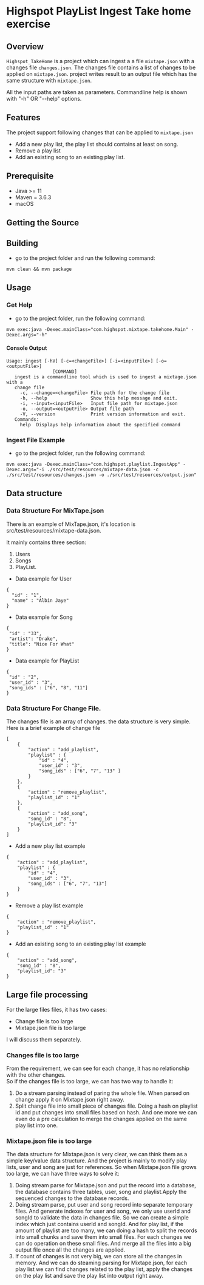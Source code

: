 # Highspot PlayList Ingest Take home exercise

## Overview
`Highspot_TakeHome` is a project which can ingest a a file `mixtape.json` with a changes file `changes.json`.
 The changes file contains a list of changes to be applied on `mixtape.json`. 
 project writes result to an output file which has the same structure with `mixtape.json`.
 
 All the input paths are taken as parameters. 
 Commandline help is shown with "-h" OR "--help" options.
 
## Features
The project support following changes that can be applied to `mixtape.json`
* Add a new play list, the play list should contains at least on song.
* Remove a play list
* Add an existing song to an existing play list.

## Prerequisite
* Java >= 11
* Maven = 3.6.3
* macOS

## Getting the Source

## Building
* go to the project folder and run the following command:
```
mvn clean && mvn package
```

## Usage
### Get Help
* go to the project folder, run the following command:
```
mvn exec:java -Dexec.mainClass="com.highspot.mixtape.takehome.Main" -Dexec.args="-h"
```

#### Console Output
```
Usage: ingest [-hV] [-c=<changeFile>] [-i=<inputFile>] [-o=<outputFile>]
                 [COMMAND]
   ingest is a commandline tool which is used to ingest a mixtage.json with a
   change file
     -c, --change=<changeFile> File path for the change file
     -h, --help                Show this help message and exit.
     -i, --input=<inputFile>   Input file path for mixtape.json
     -o, --output=<outputFile> Output file path
     -V, --version             Print version information and exit.
   Commands:
     help  Displays help information about the specified command
```

### Ingest File Example
* go to the project folder, run the following command:
```
mvn exec:java -Dexec.mainClass="com.highspot.playlist.IngestApp" -Dexec.args="-i ./src/test/resources/mixtape-data.json -c ./src/test/resources/changes.json -o ./src/test/resources/output.json"
```

## Data structure
### Data Structure For MixTape.json
There is an example of MixTape.json, it's location is src/test/resources/mixtape-data.json.

It mainly contains three section:
1. Users
2. Songs
3. PlayList.

* Data example for User 
```
{
  "id" : "1",
  "name" : "Albin Jaye"
}
```
* Data example for Song
```
{
 "id" : "33",
 "artist": "Drake",
 "title": "Nice For What"
}
```
* Data example for PlayList
```
{
 "id" : "2",
 "user_id" : "3",
 "song_ids" : ["6", "8", "11"]
}
```
 
### Data Structure For Change File.
The changes file is an array of changes. the data structure is very simple.
Here is a brief example of change file
```
[
    {
        "action" : "add_playlist",
        "playlist" : {
            "id" : "4",
            "user_id" : "3",
            "song_ids" : ["6", "7", "13" ]
        }
    },
    {
        "action" : "remove_playlist",
        "playlist_id" : "1"
    },
    {
        "action" : "add_song",
        "song_id" : "8",
        "playlist_id": "3"
    }
]
```
* Add a new play list example
```
{
    "action" : "add_playlist",
    "playlist" : {
        "id" : "4",
        "user_id" : "3",
        "song_ids" : ["6", "7", "13"]
    }
}
```
* Remove a play list example
```
{
    "action" : "remove_playlist",
    "playlist_id" : "1"
}
```
* Add an existing song to an existing play list example
```
{
    "action" : "add_song",
    "song_id" : "8",
    "playlist_id": "3"
}
```


## Large file processing
For the large files files, it has two cases:
* Change file is too large
* Mixtape.json file is too large

I will discuss them separately.

### Changes file is too large
From the requirement, 
we can see for each change, it has no relationship with the other changes.  
So if the changes file is too large, we can has two way to handle it:
1. Do a stream parsing instead of paring the whole file. When parsed on change apply it on 
Mixtape.json right away.
2. Split change file into small piece of changes file. Doing a hash on playlist id and put changes 
into small files based on hash. And one more we can even do a pre calculation to merge the changes 
applied on the same play list into one.

### Mixtape.json file is too large
The data structure for Mixtape.json is very clear, we can think them as a simple key/value 
data structure. And the project is mainly to modify play lists, user and song are just for references.
So when Mixtape.json file grows too large, we can have three ways to solve it:
1. Doing stream parse for Mixtape.json and put the record into a database, the database contains three tables, user,
 song and playlist.Apply the sequenced changes to the database records.
2. Doing stream parse, put user and song record into separate temporary files. And generate indexes for user and song,
we only use userId and songId to validate the data in changes file. So we can create a simple index which just contains
userId and songId. And for play list, if the amount of playlist are too many, we can doing a hash
to split the records into small chunks and save them into small files. For each changes we can do operation on these
small files. And merge all the files into a big output file once all the changes are applied.
3. If count of changes is not very big, we can store all the changes in memory.
 And we can do steaming parsing for Mixtape.json, for each play list
we can find changes related to the play list, apply the changes on the play list and save the play list into output right away. 


